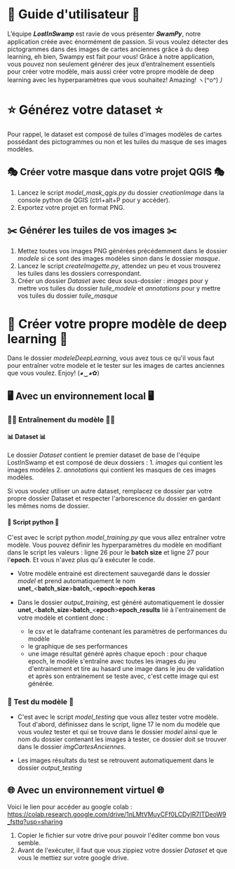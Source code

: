 # 🐣 Guide d'utilisateur 🐣 
L’équipe 𝑳𝒐𝒔𝒕𝑰𝒏𝑺𝒘𝒂𝒎𝒑 est ravie de vous présenter 𝑺𝒘𝒂𝒎𝑷𝒚, notre application créée avec énormément de passion.
Si vous voulez détecter des pictogrammes dans des images de cartes anciennes grâce à du deep learning, eh bien, Swampy est fait pour vous! Grâce à notre application, vous pouvez non seulement générer des jeux d’entraînement essentiels pour créer votre modèle, mais aussi créer votre propre modèle de deep learning avec les hyperparamètres que vous souhaitez! Amazing! ヽ(^o^)丿

# ⭐ Générez votre dataset ⭐

Pour rappel, le dataset est composé de tuiles d'images modèles de cartes possédant des pictogrammes ou non et les tuiles du masque de ses images modèles.

## 🎭 Créer votre masque dans votre projet QGIS 🎭

1. Lancez le script *model_mask_qgis.py* du dossier *creationImage* dans la console python de QGIS (ctrl+alt+P pour y accéder).
2. Exportez votre projet en format PNG.

## ✂️ Générer les tuiles de vos images ✂️

1. Mettez toutes vos images PNG générées précédemment dans le dossier *modele* si ce sont des images modèles sinon dans le dossier *masque*.
2. Lancez le script *createImagette.py*, attendez un peu et vous trouverez les tuiles dans les dossiers correspondant.
3. Créer un dossier *Dataset* avec deux sous-dossier : *images* pour y mettre vos tuiles du dossier *tuile_modele* et *annotations* pour y mettre vos tuiles du dossier *tuile_masque*

# 🌟 Créer votre propre modèle de deep learning 🌟

Dans le dossier *modeleDeepLearning*, vous avez tous ce qu'il vous faut pour entraîner votre modele et le tester sur les images de cartes anciennes que vous voulez. Enjoy! (◕‿◕✿)

## 🖥️ Avec un environnement local 🖥️

###  🏋️‍♂️ Entraînement du modèle 🏋️‍♂️

#### 📊 Dataset 📊
Le dossier *Dataset* contient le premier dataset de base de l'équipe LostInSwamp et est composé de deux dossiers :
    1. *images* qui contient les images modèles
    2. *annotations* qui contient les masques de ces images modèles.

Si vous voulez utiliser un autre dataset, remplacez ce dossier par votre propre dossier Dataset et respecter l'arborescence du dossier en gardant les mêmes noms de dossier.

#### 🐍 Script python 🐍
C'est avec le script python *model_training.py* que vous allez entraîner votre modèle. Vous pouvez définir les hyperparamètres du modèle en modifiant dans le script les valeurs : ligne 26 pour le **batch size** et ligne 27 pour l'**epoch**. Et vous n'avez plus qu'à exécuter le code.
  
  - Votre modèle entrainé est directement sauvegardé dans le dossier *model* et prend automatiquement le nom 𝐮𝐧𝐞𝐭_<𝐛𝐚𝐭𝐜𝐡_𝐬𝐢𝐳𝐞>𝐛𝐚𝐭𝐜𝐡_<𝐞𝐩𝐨𝐜𝐡>𝐞𝐩𝐨𝐜𝐡.𝐤𝐞𝐫𝐚𝐬
  - Dans le dossier *output_training*, est généré automatiquement le dossier 𝐮𝐧𝐞𝐭_<𝐛𝐚𝐭𝐜𝐡_𝐬𝐢𝐳𝐞>𝐛𝐚𝐭𝐜𝐡_<𝐞𝐩𝐨𝐜𝐡>𝐞𝐩𝐨𝐜𝐡_𝐫𝐞𝐬𝐮𝐥𝐭𝐬 lié à l'entrainement de votre modèle et contient donc :
    
      - le csv et le dataframe contenant les paramètres de performances du modèle
      - le graphique de ses performances
      - une image résultat généré après chaque epoch : pour chaque epoch, le modèle s'entraîne avec toutes les images du jeu d'entrainement et tire au hasard une image dans le jeu de validation et après son entrainement se teste avec, c'est cette image qui est générée.

### 💯 Test du modèle 💯

- C'est avec le script *model_testing* que vous allez tester votre modèle. Tout d'abord, définissez dans le script, ligne 17 le nom du modèle que vous voulez tester et qui se trouve dans le dossier *model* ainsi que le nom du dossier contenant les images à tester, ce dossier doit se trouver dans le dossier *imgCartesAnciennes*.
  
- Les images résultats du test se retrouvent automatiquement dans le dossier *output_testing*

## 🌐 Avec un environnement virtuel 🌐
Voici le lien pour accéder au google colab : https://colab.research.google.com/drive/1nLMtVMuyCFf0LCDyIR7ITDeoW9_fsttq?usp=sharing

1. Copier le fichier sur votre drive pour pouvoir l'éditer comme bon vous semble.
2. Avant de l'exécuter, il faut que vous zippiez votre dossier *Dataset* et que vous le mettiez sur votre google drive.
